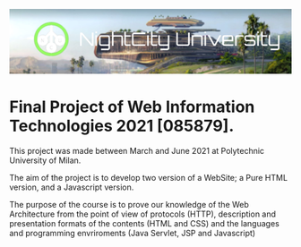 ![NightCity Universiry Banner](https://github.com/FrancescoPaterna/TIW-2021-Project/blob/master/doc/Final/banner.jpg)

# Final Project of Web Information Technologies 2021 [085879]. 

This project was made between March and June 2021 at Polytechnic University of Milan.


The aim of the project is to develop two version of a WebSite;
a Pure HTML version, and a Javascript version. 

The purpose of the course is to prove our knowledge of the Web Architecture from the point of view of protocols (HTTP), description and presentation formats of the contents (HTML and CSS) and the languages and programming envriroments (Java Servlet, JSP and Javascript)

 
